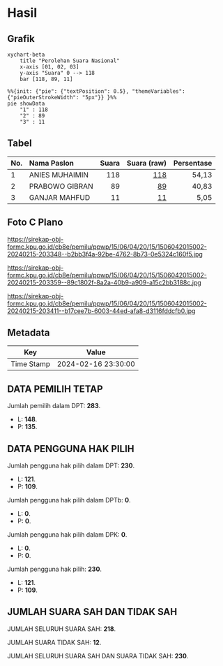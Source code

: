 # Hasil

## Grafik

```mermaid
xychart-beta
    title "Perolehan Suara Nasional"
    x-axis [01, 02, 03]
    y-axis "Suara" 0 --> 118
    bar [118, 89, 11]
```

```mermaid
%%{init: {"pie": {"textPosition": 0.5}, "themeVariables": {"pieOuterStrokeWidth": "5px"}} }%%
pie showData
    "1" : 118
    "2" : 89
    "3" : 11
```

## Tabel

| No. | Nama Paslon    | Suara | Suara (raw) | Persentase |
|:--- |:-------------- | -----:| -----------:| ----------:|
| 1   | ANIES MUHAIMIN | 118   | [118][p-1]  | 54,13      |
| 2   | PRABOWO GIBRAN | 89    | [89][p-2]   | 40,83      |
| 3   | GANJAR MAHFUD  | 11    | [11][p-3]   | 5,05       |


[p-1]: https://github.com/gigit-pemilu/pemilu-2024/blob/main/pilpres/hitung-suara/sub/15-jambi/sub/06-tanjung-jabung-barat/sub/04-betara/sub/2015-bunga-tanjung/sub/002-tps/sub/paslon-1.txt
[p-2]: https://github.com/gigit-pemilu/pemilu-2024/blob/main/pilpres/hitung-suara/sub/15-jambi/sub/06-tanjung-jabung-barat/sub/04-betara/sub/2015-bunga-tanjung/sub/002-tps/sub/paslon-2.txt
[p-3]: https://github.com/gigit-pemilu/pemilu-2024/blob/main/pilpres/hitung-suara/sub/15-jambi/sub/06-tanjung-jabung-barat/sub/04-betara/sub/2015-bunga-tanjung/sub/002-tps/sub/paslon-3.txt

## Foto C Plano

https://sirekap-obj-formc.kpu.go.id/cb8e/pemilu/ppwp/15/06/04/20/15/1506042015002-20240215-203348--b2bb3f4a-92be-4762-8b73-0e5324c160f5.jpg

https://sirekap-obj-formc.kpu.go.id/cb8e/pemilu/ppwp/15/06/04/20/15/1506042015002-20240215-203359--89c1802f-8a2a-40b9-a909-a15c2bb3188c.jpg

https://sirekap-obj-formc.kpu.go.id/cb8e/pemilu/ppwp/15/06/04/20/15/1506042015002-20240215-203411--b17cee7b-6003-44ed-afa8-d3116fddcfb0.jpg


## Metadata

| Key        | Value               |
| ---------- | ------------------- |
| Time Stamp | 2024-02-16 23:30:00 |


## DATA PEMILIH TETAP

Jumlah pemilih dalam DPT: **283**.
 * L: **148**.
 * P: **135**.

## DATA PENGGUNA HAK PILIH

Jumlah pengguna hak pilih dalam DPT: **230**.
 * L: **121**.
 * P: **109**.

Jumlah pengguna hak pilih dalam DPTb: **0**.
 * L: **0**.
 * P: **0**.

Jumlah pengguna hak pilih dalam DPK: **0**.
 * L: **0**.
 * P: **0**.

Jumlah pengguna hak pilih: **230**.
 * L: **121**.
 * P: **109**.

## JUMLAH SUARA SAH DAN TIDAK SAH

JUMLAH SELURUH SUARA SAH: **218**.

JUMLAH SUARA TIDAK SAH: **12**.

JUMLAH SELURUH SUARA SAH DAN SUARA TIDAK SAH: **230**.


